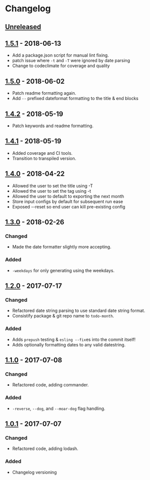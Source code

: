 # Changelog

## [Unreleased][]

## [1.5.1][] - 2018-06-13
- Add a package.json script for manual lint fixing.
- patch issue where `-t` and `-T` were ignored by date parsing
- Change to codeclimate for coverage and quality

## [1.5.0][] - 2018-06-02
- Patch readme formatting again.
- Add `--` prefixed dateformat formatting to the title & end blocks

## [1.4.2][] - 2018-05-19
- Patch keywords and readme formatting.

## [1.4.1][] - 2018-05-19
- Added coverage and CI tools.
- Transition to transpiled version.

## [1.4.0][] - 2018-04-22
- Allowed the user to set the title using -T
- Allowed the user to set the tag using -t
- Allowed the user to default to exporting the next month
- Store input configs by default for subsequent run ease
- Exposed --reset so end user can kill pre-existing config

## [1.3.0][] - 2018-02-26
### Changed
- Made the date formatter slightly more accepting.
### Added
- `-weekdays` for only generating using the weekdays.

## [1.2.0][] - 2017-07-17
### Changed
- Refactored date string parsing to use standard date string format.
- Consistify package & git repo name to `todo-month`.
### Added
- Adds `prepush` testing & `esling --fix`es into the commit itself!
- Adds optionally formatting dates to any valid datestring.

## [1.1.0][] - 2017-07-08
### Changed
- Refactored code, adding commander.
### Added
- `-reverse`, `--dog`, and `--moar-dog` flag handling.

## [1.0.1][] - 2017-07-07
### Changed
- Refactored code, adding lodash.
### Added
- Changelog versioning

[Unreleased]: https://github.com/one19/monthTodo/compare/v1.5.1...HEAD
[1.5.1]: https://github.com/one19/monthTodo/compare/v1.5.0...v1.5.1
[1.5.0]: https://github.com/one19/monthTodo/compare/v1.4.2...v1.5.0
[1.4.2]: https://github.com/one19/monthTodo/compare/v1.4.1...v1.4.2
[1.4.1]: https://github.com/one19/monthTodo/compare/v1.4.0...v1.4.1
[1.4.0]: https://github.com/one19/monthTodo/compare/v1.3.0...v1.4.0
[1.3.0]: https://github.com/one19/monthTodo/compare/v1.2.0...v1.3.0
[1.2.0]: https://github.com/one19/monthTodo/compare/v1.1.1...v1.2.0
[1.1.1]: https://github.com/one19/monthTodo/compare/v1.1.0...v1.1.1
[1.1.0]: https://github.com/one19/monthTodo/compare/v1.1.0...v1.1.0
[1.0.1]: https://github.com/one19/monthTodo/tree/v1.0.1